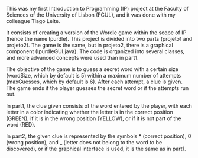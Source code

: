 This was my first Introduction to Programming (IP) project at the Faculty of Sciences of the University of Lisbon (FCUL), and it was done with my colleague Tiago Leite.

It consists of creating a version of the Wordle game within the scope of IP (hence the name Ipurdle). This project is divided into two parts (projeto1 and projeto2). The game is the same, but in projeto2, there is a graphical component (IpurdleGUI.java). The code is organized into several classes, and more advanced concepts were used than in part1.

The objective of the game is to guess a secret word with a certain size (wordSize, which by default is 5) within a maximum number of attempts (maxGuesses, which by default is 6). After each attempt, a clue is given. The game ends if the player guesses the secret word or if the attempts run out.

In part1, the clue given consists of the word entered by the player, with each letter in a color indicating whether the letter is in the correct position (GREEN), if it is in the wrong position (YELLOW), or if it is not part of the word (RED).

In part2, the given clue is represented by the symbols * (correct position), 0 (wrong position), and _ (letter does not belong to the word to be discovered), or if the graphical interface is used, it is the same as in part1.
